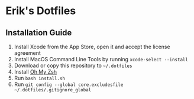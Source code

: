 # Erik's Dotfiles

## Installation Guide
1. Install Xcode from the App Store, open it and accept the license agreement
1. Install MacOS Command Line Tools by running `xcode-select --install`
1. Download or copy this repository to `~/.dotfiles`
1. Install [Oh My Zsh](https://github.com/robbyrussell/oh-my-zsh#getting-started)
1. Run `bash install.sh`
1. Run `git config --global core.excludesfile ~/.dotfiles/.gitignore_global`
